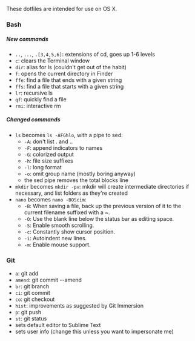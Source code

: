 These dotfiles are intended for use on OS X.

### Bash
##### New commands
- `..`, `...`, `.[3,4,5,6]`: extensions of cd, goes up 1-6 levels
- `c`: clears the Terminal window
- `dir`: alias for ls (couldn't get out of the habit)
- `f`: opens the current directory in Finder
- `ffe`: find a file that ends with a given string
- `ffs`: find a file that starts with a given string
- `lr`: recursive ls
- `qf`: quickly find a file
- `rmi`: interactive rm

##### Changed commands
- `ls` becomes `ls -AFGhlo`, with a pipe to sed:
  - `-A`: don't list . and ..
  - `-F`: append indicators to names
  - `-G`: colorized output
  - `-h`: file size suffixes
  - `-l`: long format
  - `-o`: omit group name (mostly boring anyway)
  - the sed pipe removes the total blocks line
- `mkdir` becomes `mkdir -pv`: mkdir will create intermediate directories if necessary, and list folders as they're created
- `nano` becomes `nano -BOScim`:
  - `-B`: When saving a file, back up the previous version of it to the current filename suffixed with a ~.
  - `-O`: Use the blank line below the status bar as editing space.
  - `-S`: Enable smooth scrolling.
  - `-c`: Constantly show cursor position.
  - `-i`: Autoindent new lines.
  - `-m`: Enable mouse support.

### Git
- `a`: git add
- `amend`: git commit --amend
- `br`: git branch
- `ci`: git commit
- `co`: git checkout
- `hist`: improvements as suggested by Git Immersion
- `p`: git push
- `st`: git status
- sets default editor to Sublime Text
- sets user info (change this unless you want to impersonate me)